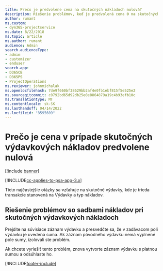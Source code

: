 ```yaml
---
title: Prečo je predvolene cena na skutočných nákladoch nulová?
description: Riešenie problémov, keď je predvolená cena 0 na skutočných výdavkových nákladoch.
author: rumant
ms.custom:
- dyn365-projectservice
ms.date: 8/22/2018
ms.topic: article
ms.author: rumant
audience: Admin
search.audienceType:
- admin
- customizer
- enduser
search.app:
- D365CE
- D365PS
- ProjectOperations
ms.reviewer: johnmichalak
ms.openlocfilehash: 7de9f660bf38629bb2af4e0fb1ebf815f5e525e2
ms.sourcegitcommit: c0792bd65d92db25e0e8864879a19c4b93efb10c
ms.translationtype: MT
ms.contentlocale: sk-SK
ms.lasthandoff: 04/14/2022
ms.locfileid: "8595609"
---
```

# <a name="why-is-the-price-defaulting-to-zero-on-expense-cost-actuals"></a>Prečo je cena v prípade skutočných výdavkových nákladov predvolene nulová

[!include [banner](../includes/psa-now-project-operations.md)]

[!INCLUDE[cc-applies-to-psa-app-3.x](../includes/cc-applies-to-psa-app-3x.md)]

Tieto najčastejšie otázky sa vzťahuje na skutočné výdavky, kde je trieda transakcie stanovená na Výdavky a typ nákladov.

## <a name="troubleshooting-cost-rates-on-expense-cost-actuals"></a>Riešenie problémov so sadbami nákladov pri skutočných výdavkových nákladoch

Prejdite na súvisiace záznam výdavku a presvedčte sa, že v zadávacom poli výdavku je uvedená suma. Ak záznam pôvodného výdavku nemá vyplnené pole sumy, izolovali ste problém.
 
Ak chcete vyriešiť tento problém, znova vytvorte záznam výdavku s platnou sumou a odsúhlaste ho.


[!INCLUDE[footer-include](../includes/footer-banner.md)]
